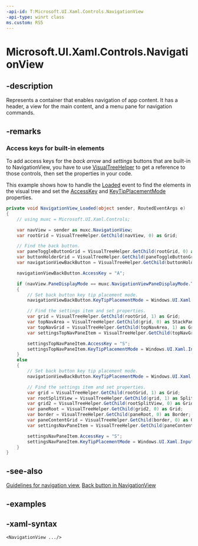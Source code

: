 ```yaml
---
-api-id: T:Microsoft.UI.Xaml.Controls.NavigationView
-api-type: winrt class
ms.custom: RS5
---
```

<!-- Class syntax.
public class NavigationView : ContentControl, ContentControl
-->

# Microsoft.UI.Xaml.Controls.NavigationView


## -description

Represents a container that enables navigation of app content. It has a header, a view for the main content, and a menu pane for navigation commands.


## -remarks

### Access keys for built-in elements

To add access keys for the _back arrow_ and _settings_ buttons that are built-in to NavigationView, you have to use [VisualTreeHelper](/uwp/api/windows.ui.xaml.media.visualtreehelper) to get a reference to those controls, then set the properties in your code.

This example shows how to handle the [Loaded](/uwp/api/windows.ui.xaml.frameworkelement.loaded) event to find the elements in the visual tree and set the [AccessKey](/uwp/api/windows.ui.xaml.uielement.accesskey) and [KeyTipPlacementMode](/uwp/api/windows.ui.xaml.uielement.keytipplacementmode) properties.

```csharp
private void NavigationView_Loaded(object sender, RoutedEventArgs e)
{
    // using muxc = Microsoft.UI.Xaml.Controls;

    var navView = sender as muxc.NavigationView;
    var rootGrid = VisualTreeHelper.GetChild(navView, 0) as Grid;

    // Find the back button.
    var paneToggleButtonGrid = VisualTreeHelper.GetChild(rootGrid, 0) as Grid;
    var buttonHolderGrid = VisualTreeHelper.GetChild(paneToggleButtonGrid, 1) as Grid;
    var navigationViewBackButton = VisualTreeHelper.GetChild(buttonHolderGrid, 0) as Button;

    navigationViewBackButton.AccessKey = "A";

    if (navView.PaneDisplayMode == muxc.NavigationViewPaneDisplayMode.Top)
    {
        // Set back button key tip placement mode.
        navigationViewBackButton.KeyTipPlacementMode = Windows.UI.Xaml.Input.KeyTipPlacementMode.Bottom;

        // Find the settings item and set properties.
        var grid = VisualTreeHelper.GetChild(rootGrid, 1) as Grid;
        var topNavArea = VisualTreeHelper.GetChild(grid, 0) as StackPanel;
        var topNavGrid = VisualTreeHelper.GetChild(topNavArea, 1) as Grid;
        var settingsTopNavPaneItem = VisualTreeHelper.GetChild(topNavGrid, 8) as muxc.NavigationViewItem;

        settingsTopNavPaneItem.AccessKey = "S";
        settingsTopNavPaneItem.KeyTipPlacementMode = Windows.UI.Xaml.Input.KeyTipPlacementMode.Bottom;
    }
    else
    {
        // Set back button key tip placement mode.
        navigationViewBackButton.KeyTipPlacementMode = Windows.UI.Xaml.Input.KeyTipPlacementMode.Right;

        // Find the settings item and set properties.
        var grid = VisualTreeHelper.GetChild(rootGrid, 1) as Grid;
        var rootSplitView = VisualTreeHelper.GetChild(grid, 1) as SplitView;
        var grid2 = VisualTreeHelper.GetChild(rootSplitView, 0) as Grid;
        var paneRoot = VisualTreeHelper.GetChild(grid2, 0) as Grid;
        var border = VisualTreeHelper.GetChild(paneRoot, 0) as Border;
        var paneContentGrid = VisualTreeHelper.GetChild(border, 0) as Grid;
        var settingsNavPaneItem = VisualTreeHelper.GetChild(paneContentGrid, 6) as muxc.NavigationViewItem;

        settingsNavPaneItem.AccessKey = "S";
        settingsNavPaneItem.KeyTipPlacementMode = Windows.UI.Xaml.Input.KeyTipPlacementMode.Right;
    }
}
```

## -see-also

[Guidelines for navigation view](/windows/uwp/controls-and-patterns/navigationview), [Back button in NavigationView](/windows/uwp/design/basics/navigation-history-and-backwards-navigation)

## -examples


## -xaml-syntax

```xaml
<NavigationView .../>
```


